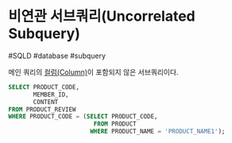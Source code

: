 # 비연관 서브쿼리(Uncorrelated Subquery)

#SQLD #database #subquery 

메인 쿼리의 [컬럼(Column)](../../테이블/컬럼(Column).md)이 포함되지 않은 서브쿼리이다.

```SQL
SELECT PRODUCT_CODE,
	   MEMBER_ID,
	   CONTENT
FROM PRODUCT_REVIEW
WHERE PRODUCT_CODE = (SELECT PRODUCT_CODE,
						FROM PRODUCT
					   WHERE PRODUCT_NAME = 'PRODUCT_NAME1');
```
